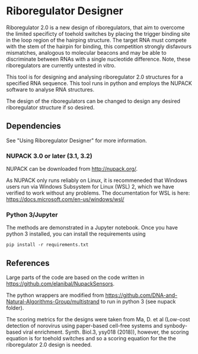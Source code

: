 # Riboregulator Designer

Riboregulator 2.0 is a new design of riboregulators, that aim to overcome the limited specificty of toehold switches by placing the trigger binding site in the loop region of the hairping structure. The target RNA must compete with the stem of the hairpin for binding, this competition strongly disfavours mismatches, analogous to molecular beacons and may be able to discriminate between RNAs with a single nucleotide difference. Note, these riboregulators are currently untested in vitro.  

This tool is for designing and analysing riboregulator 2.0 structures for a specified RNA sequence. This tool runs in python and employs the NUPACK software to analyse RNA structures. 

The design of the riboregulators can be changed to design any desired riboregulator structure if so desired. 

## Dependencies

See "Using Riboregulator Designer" for more information. 

### NUPACK 3.0 or later (3.1, 3.2)

NUPACK  can be downloaded from http://nupack.org/.

As NUPACK only runs reliably on Linux, it is recommeneded that Windows users run via Windows Subsystem for Linux (WSL) 2, which we have verified to work without any problems. The documentation for WSL is here: https://docs.microsoft.com/en-us/windows/wsl/

### Python 3/Jupyter

The methods are demonstrated in a Jupyter notebook. Once you have python 3 installed, you can install the requirements using 

`pip install -r requirements.txt` 


## References

Large parts of the code are based on the code written in https://github.com/elanibal/NupackSensors.

The python wrappers are modified from https://github.com/DNA-and-Natural-Algorithms-Group/multistrand to run in python 3 (see nupack folder).

The scoring metrics for the designs were taken from  Ma, D. et al (Low-cost detection of norovirus using paper-based cell-free systems and synbody-based viral enrichment. Synth.  Biol.3, ysy018 (2018)), however, the scoring equation is for toehold switches and so a scoring equation for the the riboregulator 2.0 design is needed.  
